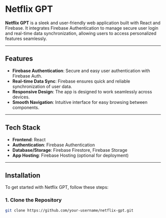 # Netflix GPT

**Netflix GPT** is a sleek and user-friendly web application built with React and Firebase. It integrates Firebase Authentication to manage secure user login and real-time data synchronization, allowing users to access personalized features seamlessly.

---

## Features

- **Firebase Authentication**: Secure and easy user authentication with Firebase Auth.
- **Real-time Data Sync**: Firebase ensures quick and reliable synchronization of user data.
- **Responsive Design**: The app is designed to work seamlessly across devices.
- **Smooth Navigation**: Intuitive interface for easy browsing between components.

---

## Tech Stack

- **Frontend**: React
- **Authentication**: Firebase Authentication
- **Database/Storage**: Firebase Firestore, Firebase Storage
- **App Hosting**: Firebase Hosting (optional for deployment)

---

## Installation

To get started with Netflix GPT, follow these steps:

### 1. Clone the Repository
```bash
git clone https://github.com/your-username/netflix-gpt.git
